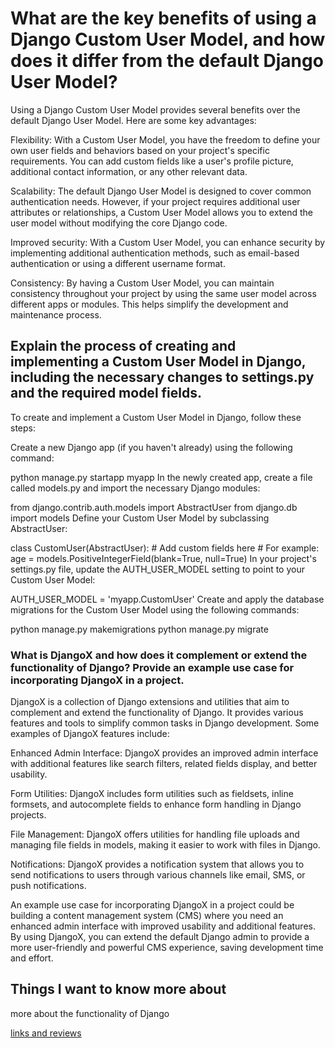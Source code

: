 # What are the key benefits of using a Django Custom User Model, and how does it differ from the default Django User Model?
Using a Django Custom User Model provides several benefits over the default Django User Model. Here are some key advantages:

Flexibility: With a Custom User Model, you have the freedom to define your own user fields and behaviors based on your project's specific requirements. You can add custom fields like a user's profile picture, additional contact information, or any other relevant data.

Scalability: The default Django User Model is designed to cover common authentication needs. However, if your project requires additional user attributes or relationships, a Custom User Model allows you to extend the user model without modifying the core Django code.

Improved security: With a Custom User Model, you can enhance security by implementing additional authentication methods, such as email-based authentication or using a different username format.

Consistency: By having a Custom User Model, you can maintain consistency throughout your project by using the same user model across different apps or modules. This helps simplify the development and maintenance process.




## Explain the process of creating and implementing a Custom User Model in Django, including the necessary changes to settings.py and the required model fields.
To create and implement a Custom User Model in Django, follow these steps:

Create a new Django app (if you haven't already) using the following command:


python manage.py startapp myapp
In the newly created app, create a file called models.py and import the necessary Django modules:


from django.contrib.auth.models import AbstractUser
from django.db import models
Define your Custom User Model by subclassing AbstractUser:


class CustomUser(AbstractUser):
    # Add custom fields here
    # For example:
    age = models.PositiveIntegerField(blank=True, null=True)
In your project's settings.py file, update the AUTH_USER_MODEL setting to point to your Custom User Model:


AUTH_USER_MODEL = 'myapp.CustomUser'
Create and apply the database migrations for the Custom User Model using the following commands:


python manage.py makemigrations
python manage.py migrate






### What is DjangoX and how does it complement or extend the functionality of Django? Provide an example use case for incorporating DjangoX in a project.

DjangoX is a collection of Django extensions and utilities that aim to complement and extend the functionality of Django. It provides various features and tools to simplify common tasks in Django development. Some examples of DjangoX features include:

Enhanced Admin Interface: DjangoX provides an improved admin interface with additional features like search filters, related fields display, and better usability.

Form Utilities: DjangoX includes form utilities such as fieldsets, inline formsets, and autocomplete fields to enhance form handling in Django projects.

File Management: DjangoX offers utilities for handling file uploads and managing file fields in models, making it easier to work with files in Django.

Notifications: DjangoX provides a notification system that allows you to send notifications to users through various channels like email, SMS, or push notifications.

An example use case for incorporating DjangoX in a project could be building a content management system (CMS) where you need an enhanced admin interface with improved usability and additional features. By using DjangoX, you can extend the default Django admin to provide a more user-friendly and powerful CMS experience, saving development time and effort.


## Things I want to know more about
more about the functionality of Django


[links and reviews](https://www.youtube.com/watch?v=eCeRC7E8Z7Y&t=59s)
